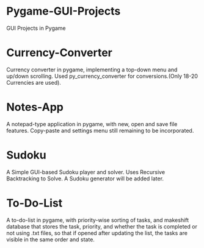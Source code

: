 # Pygame-GUI-Projects
 GUI Projects in Pygame

# Currency-Converter
Currency converter in pygame, implementing a top-down menu and up/down scrolling. Used py_currency_converter for conversions.(Only 18-20 Currencies are used).

# Notes-App
A notepad-type application in pygame, with new, open and save file features. Copy-paste and settings menu still remaining to be incorporated.

# Sudoku
A Simple GUI-based Sudoku player and solver. Uses Recursive Backtracking to Solve. A Sudoku generator will be added later.

# To-Do-List
A to-do-list in pygame, with priority-wise sorting of tasks, and makeshift database that stores the task, priority, and whether the task is completed or not using .txt files, so that if opened after updating the list, the tasks are visible in the same order and state.
